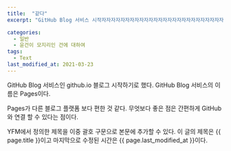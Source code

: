 ```yaml
---
title:  "같다"
excerpt: "GitHub Blog 서비스 시작자자자자자자자자자자자자자자자자자자자자자자자자자자자자"

categories:
  - 일반
  - 윤건이 모지리인 건에 대하여
tags:
  - Text
last_modified_at: 2021-03-23
---
```


GitHub Blog 서비스인 github.io 블로그 시작하기로 했다.
GitHub Blog 서비스의 이름은 Pages이다.

Pages가 다른 블로그 플랫폼 보다 편한 것 같다.
무엇보다 좋은 점은 간편하게 GitHub와 연결 할 수 있다는 점이다.

YFM에서 정의한 제목을 이중 괄호 구문으로 본문에 추가할 수 있다.
이 글의 제목은 {{ page.title }}이고
마지막으로 수정된 시간은 {{ page.last_modified_at }}이다.